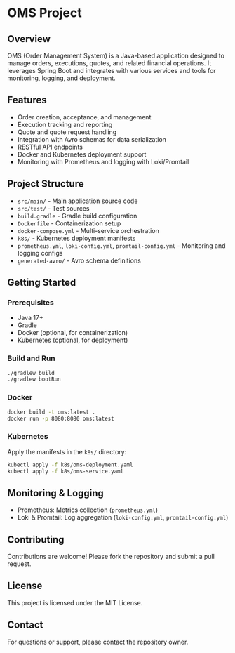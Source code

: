 # OMS Project

## Overview
OMS (Order Management System) is a Java-based application designed to manage orders, executions, quotes, and related financial operations. It leverages Spring Boot and integrates with various services and tools for monitoring, logging, and deployment.

## Features
- Order creation, acceptance, and management
- Execution tracking and reporting
- Quote and quote request handling
- Integration with Avro schemas for data serialization
- RESTful API endpoints
- Docker and Kubernetes deployment support
- Monitoring with Prometheus and logging with Loki/Promtail

## Project Structure
- `src/main/` - Main application source code
- `src/test/` - Test sources
- `build.gradle` - Gradle build configuration
- `Dockerfile` - Containerization setup
- `docker-compose.yml` - Multi-service orchestration
- `k8s/` - Kubernetes deployment manifests
- `prometheus.yml`, `loki-config.yml`, `promtail-config.yml` - Monitoring and logging configs
- `generated-avro/` - Avro schema definitions

## Getting Started
### Prerequisites
- Java 17+
- Gradle
- Docker (optional, for containerization)
- Kubernetes (optional, for deployment)

### Build and Run
```bash
./gradlew build
./gradlew bootRun
```

### Docker
```bash
docker build -t oms:latest .
docker run -p 8080:8080 oms:latest
```

### Kubernetes
Apply the manifests in the `k8s/` directory:
```bash
kubectl apply -f k8s/oms-deployment.yaml
kubectl apply -f k8s/oms-service.yaml
```

## Monitoring & Logging
- Prometheus: Metrics collection (`prometheus.yml`)
- Loki & Promtail: Log aggregation (`loki-config.yml`, `promtail-config.yml`)

## Contributing
Contributions are welcome! Please fork the repository and submit a pull request.

## License
This project is licensed under the MIT License.

## Contact
For questions or support, please contact the repository owner.

